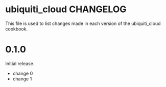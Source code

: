 # ubiquiti_cloud CHANGELOG

This file is used to list changes made in each version of the ubiquiti_cloud cookbook.

# 0.1.0

Initial release.

- change 0
- change 1


